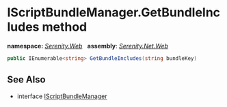 # IScriptBundleManager.GetBundleIncludes method
**namespace:** *[Serenity.Web](../../README.md#serenity.web-namespace)*   **assembly**: *[Serenity.Net.Web](../../README.md)*

```csharp
public IEnumerable<string> GetBundleIncludes(string bundleKey)
```

## See Also

* interface [IScriptBundleManager](../IScriptBundleManager.md)